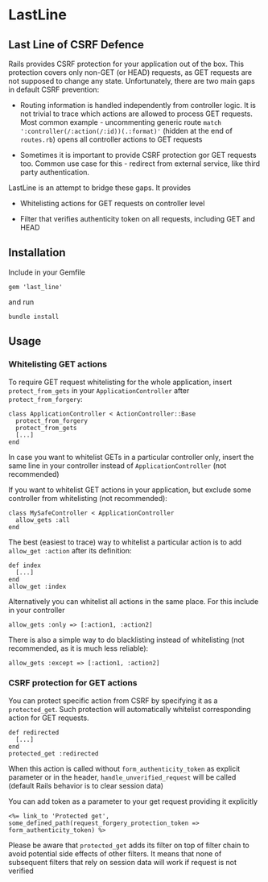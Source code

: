 # LastLine

## Last Line of CSRF Defence

Rails provides CSRF protection for your application out of the box. This protection
covers only non-GET (or HEAD) requests, as GET requests are not supposed to change any state.
Unfortunately, there are two main gaps in default CSRF prevention:

- Routing information is handled independently from controller logic. It is not trivial to trace
  which actions are allowed to process GET requests. Most common example - uncommenting generic route
  `match ':controller(/:action(/:id))(.:format)'` (hidden at the end of `routes.rb`) opens all controller
  actions to GET requests

- Sometimes it is important to provide CSRF protection gor GET requests too. Common use case for this -
  redirect from external service, like third party authentication.

LastLine is an attempt to bridge these gaps. It provides

- Whitelisting actions for GET requests on controller level

- Filter that verifies authenticity token on all requests, including GET and HEAD

## Installation

Include in your Gemfile

    gem 'last_line'

and run

    bundle install

## Usage

### Whitelisting GET actions
To require GET request whitelisting for the whole application, insert `protect_from_gets` in your
`ApplicationController` after `protect_from_forgery`:

    class ApplicationController < ActionController::Base
      protect_from_forgery
      protect_from_gets
      [...]
    end

In case you want to whitelist GETs in a particular controller only, insert the same line in your controller
instead of `ApplicationController` (not recommended)

If you want to whitelist GET actions in your application, but exclude some controller from whitelisting
(not recommended):

    class MySafeController < ApplicationController
      allow_gets :all
    end

The best (easiest to trace) way to whitelist a particular action is to add `allow_get :action` after its definition:

    def index
      [...]
    end
    allow_get :index

Alternatively you can whitelist all actions in the same place. For this include in your controller

    allow_gets :only => [:action1, :action2]

There is also a simple way to do blacklisting instead of whitelisting (not recommended, as it is much less reliable):

    allow_gets :except => [:action1, :action2]

### CSRF protection for GET actions

You can protect specific action from CSRF by specifying it as a `protected_get`. Such protection will automatically
whitelist corresponding action for GET requests.

    def redirected
      [...]
    end
    protected_get :redirected

When this action is called without `form_authenticity_token` as explicit parameter or in the header,
`handle_unverified_request` will be called (default Rails behavior is to clear session data)

You can add token as a parameter to your get request providing it explicitly

    <%= link_to 'Protected get', some_defined_path(request_forgery_protection_token => form_authenticity_token) %>

Please be aware that `protected_get` adds its filter on top of filter chain to avoid potential side effects
of other filters. It means that none of subsequent filters that rely on session data will work if request is
not verified

